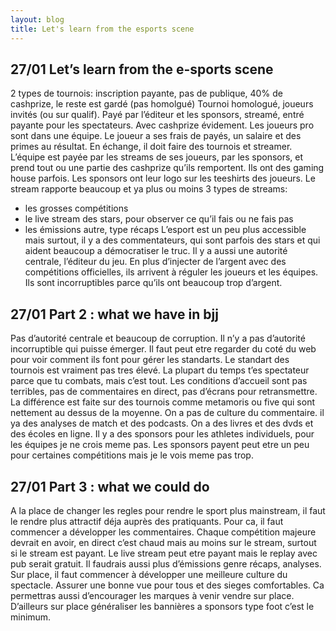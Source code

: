 ```yaml
---
layout: blog
title: Let's learn from the esports scene
---
```

## 27/01 Let’s learn from the e-sports scene
2 types de tournois: inscription payante, pas de publique, 40% de cashprize, le reste est gardé (pas homolgué)
Tournoi homologué, joueurs invités (ou sur qualif). Payé par l’éditeur et les sponsors, streamé, entré payante pour les spectateurs. Avec cashprize évidement.
Les joueurs pro sont dans une équipe. Le joueur a ses frais de payés, un salaire et des primes au résultat. En échange, il doit faire des tournois et streamer.
L’équipe est payée par les streams de ses joueurs, par les sponsors, et prend tout ou une partie des cashprize qu’ils remportent. Ils ont des gaming house parfois. Les sponsors ont leur logo sur les teeshirts des joueurs.
Le stream rapporte beaucoup et ya plus ou moins 3 types de streams:
- les grosses compétitions
- le live stream des stars, pour observer ce qu’il fais ou ne fais pas
- les émissions autre, type récaps
L’esport est un peu plus accessible mais surtout, il y a des commentateurs, qui sont parfois des stars et qui aident beaucoup a démocratiser le truc.
Il y a aussi une autorité centrale, l’éditeur du jeu. En plus d’injecter de l’argent avec des compétitions officielles, ils arrivent à réguler les joueurs et les équipes. Ils sont incorruptibles parce qu’ils ont beaucoup trop d’argent.

## 27/01 Part 2 : what we have in bjj
Pas d’autorité centrale et beaucoup de corruption. Il n’y a pas d’autorité incorruptible qui puisse émerger. Il faut peut etre regarder du coté du web pour voir comment ils font pour gérer les standarts.
Le standart des tournois est vraiment pas tres élevé. La plupart du temps t’es spectateur parce que tu combats, mais c’est tout. Les conditions d’accueil sont pas terribles, pas de commentaires en direct, pas d’écrans pour retransmettre. La différence est faite sur des tournois comme metamoris ou five qui sont nettement au dessus de la moyenne.
On a pas de culture du commentaire. il ya des analyses de match et des podcasts. On a des livres et des dvds et des écoles en ligne.
Il y a des sponsors pour les athletes individuels, pour les équipes je ne crois meme pas. Les sponsors payent peut etre un peu pour certaines compétitions mais je le vois meme pas trop.

## 27/01 Part 3 : what we could do
A la place de changer les regles pour rendre le sport plus mainstream, il faut le rendre plus attractif déja auprès des pratiquants. Pour ca, il faut commencer a développer les commentaires. Chaque compétition majeure devrait en avoir, en direct c’est chaud mais au moins sur le stream, surtout si le stream est payant. Le live stream peut etre payant mais le replay avec pub serait gratuit.
Il faudrais aussi plus d’émissions genre récaps, analyses. Sur place, il faut commencer à développer une meilleure culture du spectacle. Assurer une bonne vue pour tous et des sieges comfortables. Ca permettras aussi d’encourager les marques à venir vendre sur place. D’ailleurs sur place généraliser les bannières a sponsors type foot c’est le minimum.
